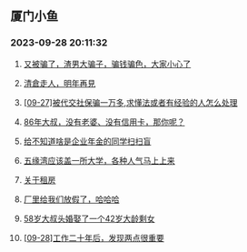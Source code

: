 ## 厦门小鱼 
### 2023-09-28 20:11:32

1. [又被骗了，渣男大骗子，骗钱骗色，大家小心了](http://bbs.xmfish.com/read-htm-tid-18080337.html)

2. [清倉走人，明年再見](http://bbs.xmfish.com/read-htm-tid-18080335.html)

3. [[09-27]被代交社保骗一万多,求懂法或者有经验的人怎么处理](http://bbs.xmfish.com/read-htm-tid-18080343.html)

4. [86年大叔，没有老婆、没有信用卡，那你呢？](http://bbs.xmfish.com/read-htm-tid-18080294.html)

5. [给不知道啥是企业年金的同学扫扫盲](http://bbs.xmfish.com/read-htm-tid-18080344.html)

6. [五缘湾应该盖一所大学，各种人气马上上来](http://bbs.xmfish.com/read-htm-tid-18080274.html)

7. [关于租房](http://bbs.xmfish.com/read-htm-tid-18080322.html)

8. [厂里给我们放假了，哈哈哈](http://bbs.xmfish.com/read-htm-tid-18080477.html)

9. [58岁大叔头婚娶了一个42岁大龄剩女](http://bbs.xmfish.com/read-htm-tid-18080553.html)

10. [[09-28]工作二十年后，发现两点很重要](http://bbs.xmfish.com/read-htm-tid-18080539.html)

